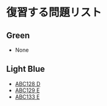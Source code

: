# 復習する問題リスト
## Green
 - None
 
## Light Blue
 - [ABC128 D](https://atcoder.jp/contests/abc128/tasks/abc128_d)
 - [ABC129 E](https://atcoder.jp/contests/abc129/tasks/abc129_e)
 - [ABC133 E](https://atcoder.jp/contests/abc133/tasks/abc133_e)